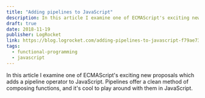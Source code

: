 ```yaml
---
title: "Adding pipelines to JavaScript"
description: In this article I examine one of ECMAScript's exciting new proposals which adds a pipeline operator to JavaScript.
draft: true
date: 2018-11-19
publisher: LogRocket
link: https://blog.logrocket.com/adding-pipelines-to-javascript-f79ae7311574/
tags: 
  - functional-programming
  - javascript
---
```


In this article I examine one of ECMAScript's exciting new proposals which adds a pipeline operator to JavaScript. Pipelines offer a clean method of composing functions, and it's cool to play around with them in JavaScript.